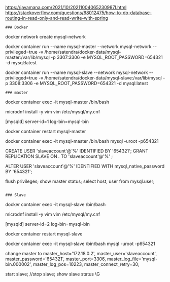 https://javamana.com/2021/10/20211004065230987I.html
https://stackoverflow.com/questions/68012475/how-to-do-database-routing-in-read-only-and-read-write-with-spring

```
### Docker
```
docker network create mysql-network

docker container run --name mysql-master --network mysql-network --privileged=true -v /home/satendra/docker-data/mysql-master:/var/lib/mysql -p 3307:3306 -e MYSQL_ROOT_PASSWORD=654321 -d mysql:latest

docker container run --name mysql-slave  --network mysql-network --privileged=true -v /home/satendra/docker-data/mysql-slave:/var/lib/mysql -p 3308:3306  -e MYSQL_ROOT_PASSWORD=654321 -d mysql:latest

```
### master
```
docker container exec -it mysql-master /bin/bash

microdnf install -y vim
vim  /etc/mysql/my.cnf

[mysqld]
server-id=1
log-bin=mysql-bin

docker container restart mysql-master

docker container exec -it mysql-master /bin/bash
mysql -uroot -p654321

CREATE USER 'slaveaccount'@'%'  IDENTIFIED BY '654321';
GRANT REPLICATION SLAVE ON *.* TO  'slaveaccount'@'%' ;

ALTER USER 'slaveaccount'@'%' IDENTIFIED WITH mysql_native_password BY '654321';

flush privileges;
show master status;
select host, user from mysql.user;
```

### Slave
```
docker container exec -it mysql-slave /bin/bash

microdnf install -y vim
vim /etc/mysql/my.cnf

[mysqld]
server-id=2
log-bin=mysql-bin

docker container restart mysql-slave

docker container exec -it mysql-slave /bin/bash
mysql -uroot -p654321

change master to master_host='172.18.0.2', master_user='slaveaccount', master_password='654321', master_port=3306, master_log_file='mysql-bin.000002', master_log_pos=10223, master_connect_retry=30;

start slave; //stop  slave;
show slave status \G
```
